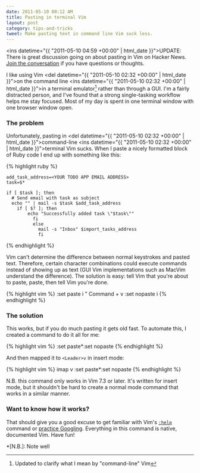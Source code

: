 ```yaml
---
date: 2011-05-10 00:12 AM
title: Pasting in terminal Vim
layout: post
category: tips-and-tricks
tweet: Make pasting text in command line Vim suck less.
---
```


<ins datetime="{{ "2011-05-10 04:59 +00:00" | html_date }}">UPDATE: There is great discussion going on about pasting in Vim on Hacker News. [Join the conversation][hn] if you have questions or thoughts.</ins>

I like using Vim <del datetime="{{ "2011-05-10 02:32 +00:00" | html_date }}">on the command line</del> <ins datetime="{{ "2011-05-10 02:32 +00:00" | html_date }}">in a terminal emulator</ins>[^1] rather than through a GUI. I'm a fairly distracted person, and I've found that a strong single-tasking workflow helps me stay focused. Most of my day is spent in one terminal window with one browser window open.

### The problem

Unfortunately, pasting in <del datetime="{{ "2011-05-10 02:32 +00:00" | html_date }}">command-line</del> <ins datetime="{{ "2011-05-10 02:32 +00:00" | html_date }}">terminal</ins> Vim sucks. When I paste a nicely formatted block of Ruby code I end up with something like this:

{% highlight ruby %}

    add_task_address=<YOUR TODO APP EMAIL ADDRESS>
    task=$*

    if [ $task ]; then
      # Send email with task as subject
      echo "" | mail -s $task $add_task_address
        if [ $? ]; then
            echo "Successfully added task \"$task\""
              fi
              else
                mail -s "Inbox" $import_tasks_address
                fi

{% endhighlight %}

Vim can't determine the difference between normal keystrokes and pasted text. Therefore, certain character combinations could execute commands instead of showing up as text (GUI Vim implementations such as MacVim understand the difference). The solution is easy: tell Vim that you're about to paste, paste, then tell Vim you're done.

{% highlight vim %}
    <ESC>
    :set paste
    i <D-V> " Command + v
    <ESC>
    :set nopaste
    i
{% endhighlight %}

### The solution

This works, but if you do much pasting it gets old fast. To automate this, I created a command to do it all for me:

{% highlight vim %}
    <C-O>:set paste<CR><C-r>*<C-O>:set nopaste<CR>
{% endhighlight %}

And then mapped it to `<Leader>v` in insert mode:

{% highlight vim %}
    imap <Leader>v  <C-O>:set paste<CR><C-r>*<C-O>:set nopaste<CR>
{% endhighlight %}

N.B. this command only works in Vim 7.3 or later. It's written for insert mode, but it shouldn't be hard to create a normal mode command that works in a similar manner.

### Want to know how it works?

That should give you a good excuse to get familiar with Vim's [`:help`][help] command or [practice Googling][google]. Everything in this command is native, documented Vim. Have fun!

[help]: http://vimdoc.sourceforge.net/htmldoc/help.html
[google]: http://bit.ly/lnA8oD
[hn]: http://news.ycombinator.com/item?id=2532350

*[N.B.]: Note well

[^1]: Updated to clarify what I mean by "command-line" Vim
